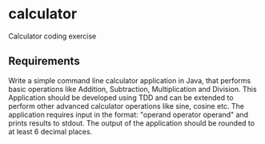 # calculator
Calculator coding exercise

## Requirements
Write a simple command line calculator application in Java, that performs basic operations like Addition, Subtraction,
Multiplication and Division. This Application should be developed using TDD and can be extended to perform other advanced calculator 
operations like sine, cosine etc.
The application requires input in the format: "operand operator operand" and prints results to stdout.
The output of the application should be rounded to at least 6 decimal places. 

